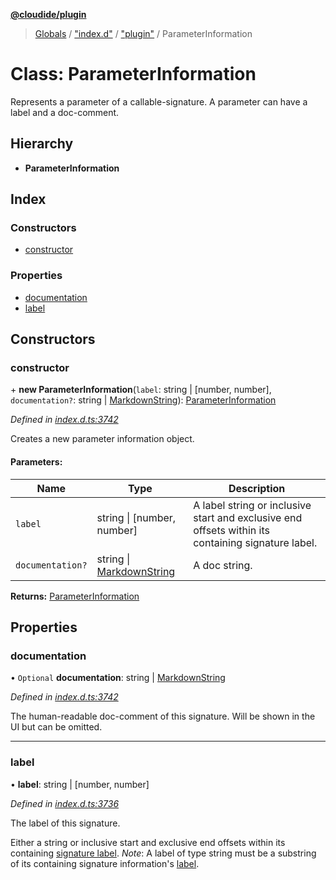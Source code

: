 **[@cloudide/plugin](../README.md)**

> [Globals](../README.md) / ["index.d"](../modules/_index_d_.md) / ["plugin"](../modules/_index_d_._plugin_.md) / ParameterInformation

# Class: ParameterInformation

Represents a parameter of a callable-signature. A parameter can
have a label and a doc-comment.

## Hierarchy

* **ParameterInformation**

## Index

### Constructors

* [constructor](_index_d_._plugin_.parameterinformation.md#constructor)

### Properties

* [documentation](_index_d_._plugin_.parameterinformation.md#documentation)
* [label](_index_d_._plugin_.parameterinformation.md#label)

## Constructors

### constructor

\+ **new ParameterInformation**(`label`: string \| [number, number], `documentation?`: string \| [MarkdownString](_index_d_._plugin_.markdownstring.md)): [ParameterInformation](_index_d_._plugin_.parameterinformation.md)

*Defined in [index.d.ts:3742](https://github.com/shuyaqian/cloudide-plugin-api/blob/57a3a2a/index.d.ts#L3742)*

Creates a new parameter information object.

#### Parameters:

Name | Type | Description |
------ | ------ | ------ |
`label` | string \| [number, number] | A label string or inclusive start and exclusive end offsets within its containing signature label. |
`documentation?` | string \| [MarkdownString](_index_d_._plugin_.markdownstring.md) | A doc string.  |

**Returns:** [ParameterInformation](_index_d_._plugin_.parameterinformation.md)

## Properties

### documentation

• `Optional` **documentation**: string \| [MarkdownString](_index_d_._plugin_.markdownstring.md)

*Defined in [index.d.ts:3742](https://github.com/shuyaqian/cloudide-plugin-api/blob/57a3a2a/index.d.ts#L3742)*

The human-readable doc-comment of this signature. Will be shown
in the UI but can be omitted.

___

### label

•  **label**: string \| [number, number]

*Defined in [index.d.ts:3736](https://github.com/shuyaqian/cloudide-plugin-api/blob/57a3a2a/index.d.ts#L3736)*

The label of this signature.

Either a string or inclusive start and exclusive end offsets within its containing
[signature label](#SignatureInformation.label). *Note*: A label of type string must be
a substring of its containing signature information's [label](#SignatureInformation.label).
